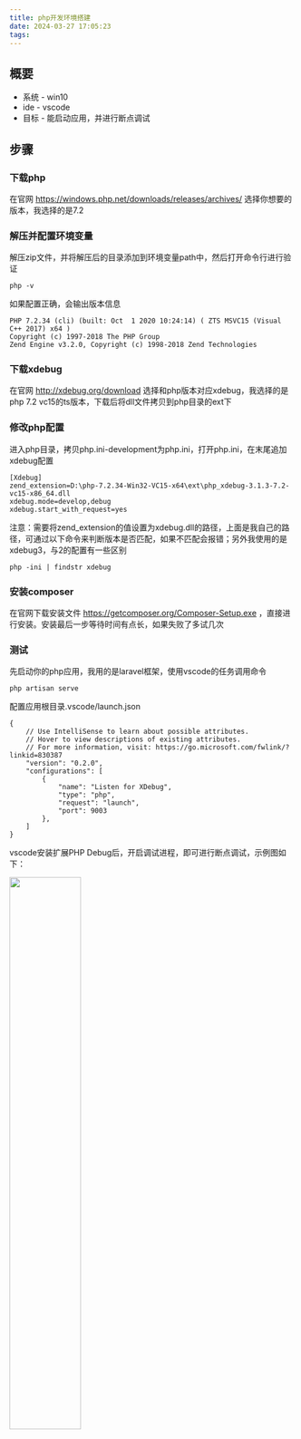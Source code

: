 ```yaml
---
title: php开发环境搭建
date: 2024-03-27 17:05:23
tags:
---
```


## 概要
+ 系统 - win10 
+ ide  - vscode 
+ 目标 - 能启动应用，并进行断点调试 

## 步骤
### 下载php
在官网 https://windows.php.net/downloads/releases/archives/ 选择你想要的版本，我选择的是7.2
### 解压并配置环境变量
解压zip文件，并将解压后的目录添加到环境变量path中，然后打开命令行进行验证
```shell
php -v
```
如果配置正确，会输出版本信息
```shell
PHP 7.2.34 (cli) (built: Oct  1 2020 10:24:14) ( ZTS MSVC15 (Visual C++ 2017) x64 )
Copyright (c) 1997-2018 The PHP Group
Zend Engine v3.2.0, Copyright (c) 1998-2018 Zend Technologies
```
### 下载xdebug
在官网 http://xdebug.org/download 选择和php版本对应xdebug，我选择的是php 7.2 vc15的ts版本，下载后将dll文件拷贝到php目录的ext下
### 修改php配置
进入php目录，拷贝php.ini-development为php.ini，打开php.ini，在末尾追加xdebug配置
```shell
[Xdebug]
zend_extension=D:\php-7.2.34-Win32-VC15-x64\ext\php_xdebug-3.1.3-7.2-vc15-x86_64.dll
xdebug.mode=develop,debug
xdebug.start_with_request=yes
```
注意：需要将zend_extension的值设置为xdebug.dll的路径，上面是我自己的路径，可通过以下命令来判断版本是否匹配，如果不匹配会报错；另外我使用的是xdebug3，与2的配置有一些区别
```shell
php -ini | findstr xdebug
```
### 安装composer
在官网下载安装文件 https://getcomposer.org/Composer-Setup.exe ，直接进行安装。安装最后一步等待时间有点长，如果失败了多试几次
### 测试
先启动你的php应用，我用的是laravel框架，使用vscode的任务调用命令
```shell
php artisan serve
```
配置应用根目录.vscode/launch.json
```shell
{
    // Use IntelliSense to learn about possible attributes.
    // Hover to view descriptions of existing attributes.
    // For more information, visit: https://go.microsoft.com/fwlink/?linkid=830387
    "version": "0.2.0",
    "configurations": [
        {
            "name": "Listen for XDebug",
            "type": "php",
            "request": "launch",
            "port": 9003
        },
    ]
}
```
vscode安装扩展PHP Debug后，开启调试进程，即可进行断点调试，示例图如下：

<img src="breakpoint.png" style="width:50%">
